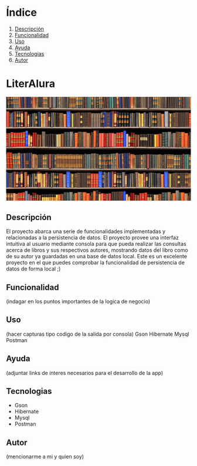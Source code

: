 # Índice 
1. [Descripción](#descripción)
2. [Funcionalidad](#funcionalidad)
3. [Uso](#uso)
4. [Ayuda](#ayuda)
5. [Tecnologias](#tecnologias)
6. [Autor](#autor)
   
<h1>LiterAlura</h1>

![Imagen](src/main/java/com/literalura/literalura/libroPortada.jpg)

## Descripción
El proyecto abarca una serie de funcionalidades implementadas y relacionadas a la persistencia de datos. El proyecto provee una interfaz intuitiva al usuario mediante consola para que pueda realizar las consultas acerca de libros y sus respectivos autores, mostrando datos del libro como de su autor ya guardadas en una base de datos local. Este es un excelente proyecto en el que puedes comprobar la funcionalidad de persistencia de datos de forma local ;) 

## Funcionalidad
(indagar en los puntos importantes de la logica de negocio)

## Uso
(hacer capturas tipo codigo de la salida por consola)
Gson
Hibernate 
Mysql 
Postman 

## Ayuda
(adjuntar links de interes necesarios para el desarrollo de la app)



## Tecnologias
- Gson
- Hibernate 
- Mysql 
- Postman 

## Autor
(mencionarme a mi y quien soy)




